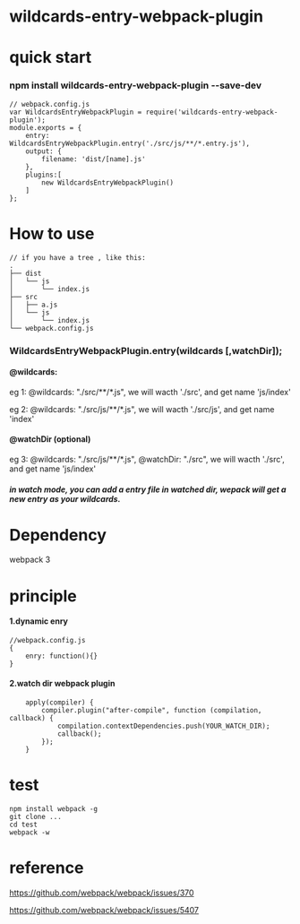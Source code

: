 # wildcards-entry-webpack-plugin


# quick start

### npm install wildcards-entry-webpack-plugin --save-dev

```
// webpack.config.js
var WildcardsEntryWebpackPlugin = require('wildcards-entry-webpack-plugin');
module.exports = {
    entry: WildcardsEntryWebpackPlugin.entry('./src/js/**/*.entry.js'),
    output: {
        filename: 'dist/[name].js'
    },
    plugins:[
        new WildcardsEntryWebpackPlugin()
    ]
};
```

# How to use




```
// if you have a tree , like this:
.
├── dist
│   └── js
│       └── index.js
├── src
│   ├── a.js
│   └── js
│       └── index.js
└── webpack.config.js
```
### WildcardsEntryWebpackPlugin.entry(wildcards [,watchDir]);
#### @wildcards:

eg 1:    @wildcards: "./src/**/*.js", we will wacth './src', and get name 'js/index'

eg 2:    @wildcards: "./src/js/**/*.js", we will wacth './src/js', and get name 'index'

#### @watchDir (optional)

eg 3:    @wildcards: "./src/js/**/*.js", @watchDir: "./src", we will wacth './src', and get name 'js/index'

##### in watch mode, you can add a entry file in watched dir, wepack will get a new entry as your wildcards.

# Dependency
webpack 3

# principle
#### 1.dynamic enry
```
//webpack.config.js
{
    enry: function(){}
}
```
#### 2.watch dir webpack plugin

```
    apply(compiler) {
        compiler.plugin("after-compile", function (compilation, callback) {
            compilation.contextDependencies.push(YOUR_WATCH_DIR);
            callback();
        });
    }
```

# test
```
npm install webpack -g 
git clone ...
cd test
webpack -w
```


# reference

https://github.com/webpack/webpack/issues/370

https://github.com/webpack/webpack/issues/5407

